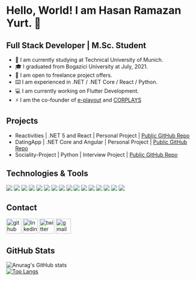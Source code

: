 # Hello, World! I am Hasan Ramazan Yurt.  👋

## Full Stack Developer | M.Sc. Student

- 🏫 I am currently studying at Technical University of Munich.
- 🎓 I graduated from Bogazici University at July, 2021.
- 👯 I am open to freelance project offers.
- ⌨️ I am experienced in .NET / .NET Core / React / Python.
- 💻 I am currently working on Flutter Development.
- ⚡ I am the co-founder of [e-playout](https://www.linkedin.com/company/e-playout/) and [CORPLAYS](https://www.linkedin.com/company/corplays/)

## Projects
- Reactivities | .NET 5 and React | Personal Project | [Public GitHub Repo](https://github.com/Hryurt/Reactivities)
- DatingApp | .NET Core and Angular | Personal Project | [Public GitHub Repo](https://github.com/Hryurt/DatingApp)
- Sociality-Project | Python | Interview Project | [Public GitHub Repo](https://github.com/Hryurt/sociality-project)

## Technologies & Tools

![](https://img.shields.io/badge/ProgrammingLanguage-CSharp-informational?style=flat&logo=<LOGO_NAME>&logoColor=white&color=2bbc8a)
![](https://img.shields.io/badge/ProgrammingLanguage-JavaScript-informational?style=flat&logo=<LOGO_NAME>&logoColor=white&color=2bbc8a)
![](https://img.shields.io/badge/ProgrammingLanguage-TypeScript-informational?style=flat&logo=<LOGO_NAME>&logoColor=white&color=2bbc8a)
![](https://img.shields.io/badge/ProgrammingLanguage-Python-informational?style=flat&logo=<LOGO_NAME>&logoColor=white&color=2bbc8a)
![](https://img.shields.io/badge/FrontendDevelopment-HTML5-informational?style=flat&logo=<LOGO_NAME>&logoColor=white&color=2bbc8a)
![](https://img.shields.io/badge/FrontendDevelopment-CSS3-informational?style=flat&logo=<LOGO_NAME>&logoColor=white&color=2bbc8a)
![](https://img.shields.io/badge/FrontendDevelopment-Bootstrap-informational?style=flat&logo=<LOGO_NAME>&logoColor=white&color=2bbc8a)
![](https://img.shields.io/badge/Frameworks-.NET-informational?style=flat&logo=<LOGO_NAME>&logoColor=white&color=2bbc8a)
![](https://img.shields.io/badge/Frameworks-React-informational?style=flat&logo=<LOGO_NAME>&logoColor=white&color=2bbc8a)
![](https://img.shields.io/badge/Frameworks-Django-informational?style=flat&logo=<LOGO_NAME>&logoColor=white&color=2bbc8a)
![](https://img.shields.io/badge/Databases-MySQL-informational?style=flat&logo=<LOGO_NAME>&logoColor=white&color=2bbc8a)
![](https://img.shields.io/badge/Databases-SQLServer-informational?style=flat&logo=<LOGO_NAME>&logoColor=white&color=2bbc8a)
![](https://img.shields.io/badge/Databases-SQLite-informational?style=flat&logo=<LOGO_NAME>&logoColor=white&color=2bbc8a)
![](https://img.shields.io/badge/Devops-Docker-informational?style=flat&logo=<LOGO_NAME>&logoColor=white&color=2bbc8a)
![](https://img.shields.io/badge/Devops-Azure-informational?style=flat&logo=<LOGO_NAME>&logoColor=white&color=2bbc8a)
![](https://img.shields.io/badge/VersionControl-Git-informational?style=flat&logo=<LOGO_NAME>&logoColor=white&color=2bbc8a)


## Contact

[<img src='https://cdn.jsdelivr.net/npm/simple-icons@3.0.1/icons/github.svg' alt='github' height='40'>](https://github.com/hryurt)  [<img src='https://cdn.jsdelivr.net/npm/simple-icons@3.0.1/icons/linkedin.svg' alt='linkedin' height='40'>](https://www.linkedin.com/in/hryurt/) [<img src='https://cdn.jsdelivr.net/npm/simple-icons@3.0.1/icons/twitter.svg' alt='twitter' height='40'>](https://twitter.com/hryurt)  [<img src='https://cdn-icons-png.flaticon.com/512/5968/5968534.png' alt='gmail' height='40'>](mailto:h.ramazan.yurt@gmail.com) 

## GitHub Stats
![Anurag's GitHub stats](https://github-readme-stats.vercel.app/api?username=Hryurt&show_icons=true)
<br>
[![Top Langs](https://github-readme-stats.vercel.app/api/top-langs/?username=Hryurt)](https://github.com/anuraghazra/github-readme-stats)



